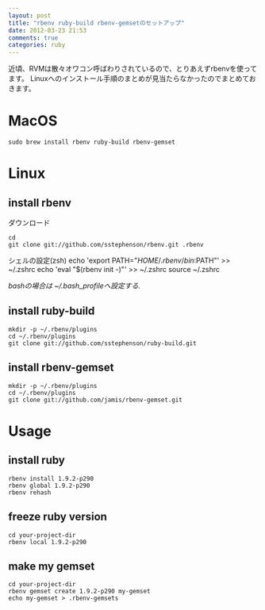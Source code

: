```yaml
---
layout: post
title: "rbenv ruby-build rbenv-gemsetのセットアップ"
date: 2012-03-23 21:53
comments: true
categories: ruby
---
```


近頃、RVMは散々オワコン呼ばわりされているので、とりあえずrbenvを使ってます。
Linuxへのインストール手順のまとめが見当たらなかったのでまとめておきます。

# MacOS

    sudo brew install rbenv ruby-build rbenv-gemset

# Linux

## install rbenv

ダウンロード

    cd 
    git clone git://github.com/sstephenson/rbenv.git .rbenv

シェルの設定(zsh)
    echo 'export PATH="$HOME/.rbenv/bin:$PATH"' >> ~/.zshrc
    echo 'eval "$(rbenv init -)"' >> ~/.zshrc
    source ~/.zshrc

*bashの場合は ~/.bash_profileへ設定する.*

## install ruby-build

    mkdir -p ~/.rbenv/plugins
    cd ~/.rbenv/plugins
    git clone git://github.com/sstephenson/ruby-build.git

## install rbenv-gemset

    mkdir -p ~/.rbenv/plugins
    cd ~/.rbenv/plugins
    git clone git://github.com/jamis/rbenv-gemset.git

# Usage

## install ruby

    rbenv install 1.9.2-p290
    rbenv global 1.9.2-p290
    rbenv rehash

## freeze ruby version

    cd your-project-dir
    rbenv local 1.9.2-p290

## make my gemset

    cd your-project-dir
    rbenv gemset create 1.9.2-p290 my-gemset 
    echo my-gemset > .rbenv-gemsets
